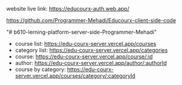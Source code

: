 website live link: https://educourx-auth.web.app/

https://github.com/Programmer-Mehadi/Educourx-client-side-code

"# b610-lerning-platform-server-side-Programmer-Mehadi" 
- course list: https://edu-courx-server.vercel.app/courses
- category list: https://edu-courx-server.vercel.app/categories
- course: https://edu-courx-server.vercel.app/course/:id
- author: https://edu-courx-server.vercel.app/author/:authorId
- course by category: https://edu-courx-server.vercel.app/courses/category/:categoryId

